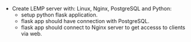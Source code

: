 * Create LEMP server with: Linux, Nginx, PostgreSQL and Python:
  * setup python flask application.
  * flask app should have connection with PostgreSQL.
  * flask app should connect to Nginx server to get accesss to clients via web.
